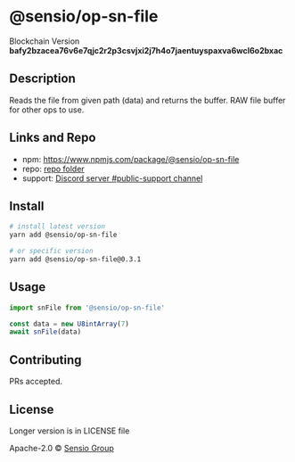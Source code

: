 # @sensio/op-sn-file

Blockchain Version **bafy2bzacea76v6e7qjc2r2p3csvjxi2j7h4o7jaentuyspaxva6wcl6o2bxac**

## Description

Reads the file from given path (data) and returns the buffer. RAW file buffer for other ops to use.

## Links and Repo

- npm: https://www.npmjs.com/package/@sensio/op-sn-file
- repo: [repo folder](https://gitlab.com/sensio_group/network-js-sdk/-/tree/master/operations/snFile)
- support: [Discord server #public-support channel](https://discord.gg/RQ9g29y)

## Install

```sh
# install latest version
yarn add @sensio/op-sn-file

# or specific version
yarn add @sensio/op-sn-file@0.3.1
```

## Usage

```ts
import snFile from '@sensio/op-sn-file'

const data = new U8intArray(7)
await snFile(data)
```

## Contributing

PRs accepted.

## License

Longer version is in LICENSE file

Apache-2.0 © [Sensio Group](https://sensio.group)
